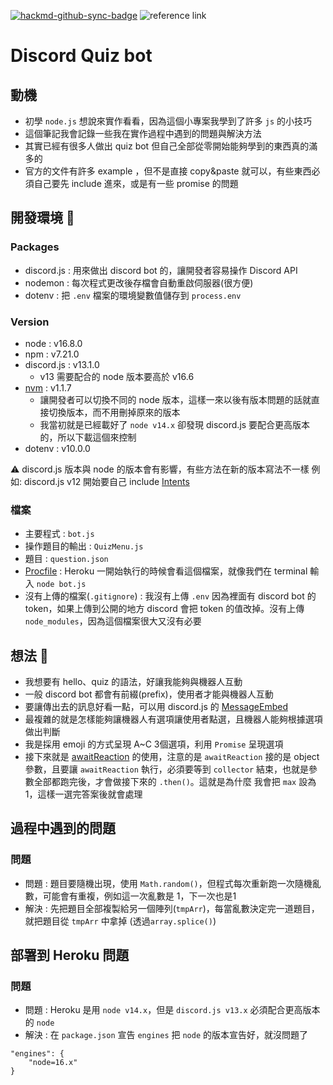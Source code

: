 [![hackmd-github-sync-badge](https://hackmd.io/XchEkej_T7-UhDxslgFE6A/badge)](https://hackmd.io/XchEkej_T7-UhDxslgFE6A)
![reference link](https://img.shields.io/badge/status-success-green)

# Discord Quiz bot

## 動機
* 初學 `node.js` 想說來實作看看，因為這個小專案我學到了許多 `js` 的小技巧
* 這個筆記我會記錄一些我在實作過程中遇到的問題與解決方法
* 其實已經有很多人做出 quiz bot 但自己全部從零開始能夠學到的東西真的滿多的
* 官方的文件有許多 example ，但不是直接 copy&paste 就可以，有些東西必須自己要先
include 進來，或是有一些 promise 的問題

## 開發環境 🔧
### Packages
* discord.js : 用來做出 discord bot 的，讓開發者容易操作 Discord API 
* nodemon : 每次程式更改後存檔會自動重啟伺服器(很方便)
* dotenv : 把 `.env` 檔案的環境變數值儲存到 `process.env`
### Version
* node : v16.8.0
* npm : v7.21.0
* discord.js : v13.1.0 
    * v13 需要配合的 node 版本要高於 v16.6
* [nvm](https://stackoverflow.com/questions/8191459/how-do-i-update-node-js) : v1.1.7 
    * 讓開發者可以切換不同的 node 版本，這樣一來以後有版本問題的話就直接切換版本，而不用刪掉原來的版本
    * 我當初就是已經載好了 `node v14.x` 卻發現 discord.js 要配合更高版本的，所以下載這個來控制
* dotenv : v10.0.0

:warning: discord.js 版本與 node 的版本會有影響，有些方法在新的版本寫法不一樣
例如: discord.js v12 開始要自己 include [Intents](https://discordjs.guide/popular-topics/intents.html#privileged-intents)


### 檔案
* 主要程式 : `bot.js`
* 操作題目的輸出 : `QuizMenu.js`
* 題目 : `question.json`
* [Procfile](https://devcenter.heroku.com/articles/procfile) : Heroku 一開始執行的時候會看這個檔案，就像我們在 terminal 輸入 `node bot.js`
* 沒有上傳的檔案(`.gitignore`) :  我沒有上傳 `.env` 因為裡面有 discord bot 的 token，如果上傳到公開的地方 discord 會把 token 的值改掉。沒有上傳 `node_modules`，因為這個檔案很大又沒有必要 

## 想法 💭
* 我想要有 hello、quiz 的語法，好讓我能夠與機器人互動
* 一般 discord bot 都會有前綴(prefix)，使用者才能與機器人互動
* 要讓傳出去的訊息好看一點，可以用 discord.js 的 [MessageEmbed](https://discordjs.guide/popular-topics/embeds.html#embed-preview)
* 最複雜的就是怎樣能夠讓機器人有選項讓使用者點選，且機器人能夠根據選項做出判斷
* 我是採用 emoji 的方式呈現 A~C 3個選項，利用 `Promise` 呈現選項
* 接下來就是 [awaitReaction](https://discordjs.guide/popular-topics/collectors.html#message-collectors) 的使用，注意的是 `awaitReaction` 接的是 object 參數，且要讓 `awaitReaction` 
執行，必須要等到 `collector` 結束，也就是參數全部都跑完後，才會做接下來的 `.then()`。這就是為什麼
我會把 `max` 設為1，這樣一選完答案後就會處理

## 過程中遇到的問題
### 問題
* 問題 : 題目要隨機出現，使用 `Math.random()`，但程式每次重新跑一次隨機亂數，可能會有重複，例如這一次亂數是 1，下一次也是1
* 解決 : 先把題目全部複製給另一個陣列(`tmpArr`)，每當亂數決定完一道題目，就把題目從 `tmpArr` 中拿掉 (透過`array.splice()`)

## 部署到 Heroku 問題
### 問題
* 問題 : Heroku 是用 `node v14.x`，但是 `discord.js v13.x` 必須配合更高版本的 `node`
* 解決 : 在 `package.json` 宣告 `engines` 把 `node` 的版本宣告好，就沒問題了
```json=
"engines": {
    "node=16.x"
}
```